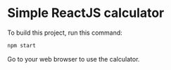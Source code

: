 # Simple ReactJS calculator

To build this project, run this command:
```bash
npm start
```

Go to your web browser to use the calculator.